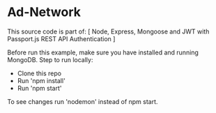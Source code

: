 # Ad-Network

This source code is part of:
	[
		Node,
		Express, 
		Mongoose and JWT with Passport.js REST API Authentication
	]

Before run this example, make sure you have installed and running MongoDB.
Step to run locally:

* Clone this repo
* Run 'npm install'
* Run 'npm start'

To see changes run 'nodemon' instead of npm start.
